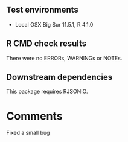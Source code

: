## Test environments

* Local OSX Big Sur 11.5.1, R 4.1.0

## R CMD check results
There were no ERRORs, WARNINGs or NOTEs. 

## Downstream dependencies

This package requires RJSONIO.

# Comments

Fixed a small bug
